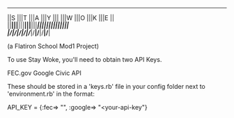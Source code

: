  ____ ____ ____ ____ _________ ____ ____ ____ ____                                                                                                               
||S |||T |||A |||Y |||       |||W |||O |||K |||E ||                                                                                                              
||__|||__|||__|||__|||_______|||__|||__|||__|||__||                                                                                                              
|/__\|/__\|/__\|/__\|/_______\|/__\|/__\|/__\|/__\|     

(a Flatiron School Mod1 Project)

To use Stay Woke, you'll need to obtain two API Keys.


FEC.gov
Google Civic API


These should be stored in a 'keys.rb' file in your config folder next to 'environment.rb' in the format:

API_KEY = {:fec=> "<your-api-key>", :google=> "<your-api-key"}
